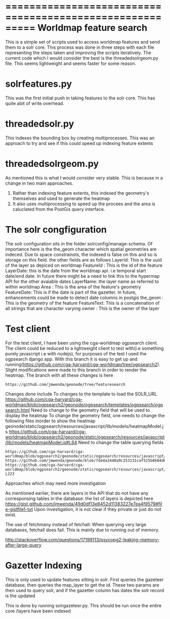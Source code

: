 =========================================================
Worldmap feature search
========================================================

This is a simple set of scripts used to access worldmap features and send them to a solr core.
This process was done in three steps with each file representing the steps taken and improving the scripts iteratively.
The current code which I would consider the best is the threadedsolrgeom.py file. This seems lightweight and seems faster for some reason.

solrfeatures.py
===================
This was the first initial push in taking features to the solr core. This has quite abit of write overhead. 

threadedsolr.py
===================
This indexes the bounding box by creating multiprocesses. This was an approach to try and see if this could speed up indexing feature extents

threadedsolrgeom.py
====================
As mentioned this is what I would consider very stable. This is because in a change in two main approaches.
1. Rather than indexing feature extents, this indexed the geometry's themselves and used to generate the heatmap
2. It also uses multiprocessing to speed up the procees and the area is caluclated from the PostGis query interface.


The solr congfiguration
============================
The solr configuration sits in the folder solrconfig/manage-schema. Of importance here is the the_geom character which spatial geometries are indeced. 
Due to space constrainsts, the indexed is false on this and so is storage on this field. the other fields are as follows
    LayerId: This is the uuid of the layer as depiced on worldmap
    FeatureId : This is the id of the feature
    LayerDate: this is the date from the worldmap api. i.e temporal start date/end date. In future there might be a need to link this to the hypermap API for the other avaiable dates
    LayerName: the layer name as referred to within worldmap
    Area : This is the area of the feature's geometry
    FeatureDate: This is if the date is part of the gazetter. In future, enhancements could be made to detect date columns in postgis
    the_geom : This is the geometry of the feature
    FeatureText: This is a concatenation of all strings that are character varying
    owner : This is the owner of the layer

Test client
================================
For the test client, I have been using the cga-worldmap ogpsearch client. The client could be reduced to a lightweight client to test with(i.e something purely javascript i.e with nodejs), for purposes of the test I used the ogpsearch django app. With this
branch it is easy to get up and running(https://github.com/cga-harvard/cga-worldmap/tree/ogpsearch2). Slight modifications were made to this branch in order to render
the heatmap. The branch with all these changes is here

    https://github.com/jmwenda/geonode/tree/featuresearch

Changes done include
To changes to the template to load the SOLR_URL
https://github.com/cga-harvard/cga-worldmap/blob/ogpsearch2/geonode/ogpsearch/templates/ogpsearch/ogpsearch.html
Need to change to the geometry field that will be used to display the heatmap
To change the geometry field, one needs to change the following files inorder to show the heatmap
    geonode/static/ogpsearch/resources/javascript/lib/models/heatmapModel.js
    https://github.com/cga-harvard/cga-worldmap/blob/ogpsearch2/geonode/static/ogpsearch/resources/javascript/lib/models/heatmapModel.js#L64
Need to change the table querying fields

    https://github.com/cga-harvard/cga-worldmap/blob/ogpsearch2/geonode/static/ogpsearch/resources/javascript/lib/solr.js#L135
    https://github.com/jmwenda/geonode/blob/7de4a2448a9c253131caf525b8604d6a7cba6b3a/geonode/static/ogpsearch/resources/javascript/lib/views/searchResultsTable.js
    https://github.com/cga-harvard/cga-worldmap/blob/ogpsearch2/geonode/static/ogpsearch/resources/javascript/lib/solr.js#L220-L223

Approaches which may need more investigation

As mentioned earlier, there are layers in the API that do not have any corresponsing tables in the database: the list of layers is depicted here
    https://gist.github.com/jmwenda/49d0df13e8452d11383227e7ea4f9579#file-gistfile1-txt
Upon investigation, it is not clear if they private or just do not exist.

The use of fetchmany instead of fetchall:
    When querying very large databases, fetchall does fail. This is mainly due to running out of memory.
    
   http://stackoverflow.com/questions/17199113/psycopg2-leaking-memory-after-large-query

Gazetter Indexing
=================================
This is only used to update features sitting in solr. First queries the gazeteer database, then queries the map_layer to get the id.
These two params are then used to query solr, and if the gazetter column has dates the solr record is the updated

This is done by running solrgazeteer.py. This should be run once the entire core /layers have been indexed

